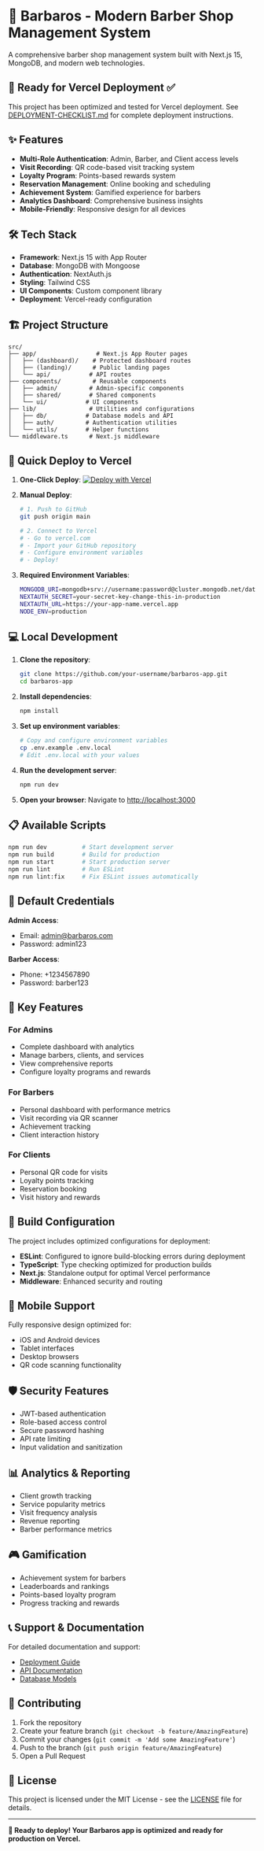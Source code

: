 # 💈 Barbaros - Modern Barber Shop Management System

A comprehensive barber shop management system built with Next.js 15, MongoDB, and modern web technologies.

## 🚀 **Ready for Vercel Deployment** ✅

This project has been optimized and tested for Vercel deployment. See [DEPLOYMENT-CHECKLIST.md](./DEPLOYMENT-CHECKLIST.md) for complete deployment instructions.

## ✨ Features

- **Multi-Role Authentication**: Admin, Barber, and Client access levels
- **Visit Recording**: QR code-based visit tracking system
- **Loyalty Program**: Points-based rewards system
- **Reservation Management**: Online booking and scheduling
- **Achievement System**: Gamified experience for barbers
- **Analytics Dashboard**: Comprehensive business insights
- **Mobile-Friendly**: Responsive design for all devices

## 🛠 Tech Stack

- **Framework**: Next.js 15 with App Router
- **Database**: MongoDB with Mongoose
- **Authentication**: NextAuth.js
- **Styling**: Tailwind CSS
- **UI Components**: Custom component library
- **Deployment**: Vercel-ready configuration

## 🏗 Project Structure

```
src/
├── app/                 # Next.js App Router pages
│   ├── (dashboard)/    # Protected dashboard routes
│   ├── (landing)/      # Public landing pages
│   └── api/           # API routes
├── components/         # Reusable components
│   ├── admin/         # Admin-specific components
│   ├── shared/        # Shared components
│   └── ui/           # UI components
├── lib/               # Utilities and configurations
│   ├── db/           # Database models and API
│   ├── auth/         # Authentication utilities
│   └── utils/        # Helper functions
└── middleware.ts      # Next.js middleware
```

## 🚀 Quick Deploy to Vercel

1. **One-Click Deploy**:
   [![Deploy with Vercel](https://vercel.com/button)](https://vercel.com/new/clone?repository-url=https://github.com/your-username/barbaros-app)

2. **Manual Deploy**:
   ```bash
   # 1. Push to GitHub
   git push origin main
   
   # 2. Connect to Vercel
   # - Go to vercel.com
   # - Import your GitHub repository
   # - Configure environment variables
   # - Deploy!
   ```

3. **Required Environment Variables**:
   ```bash
   MONGODB_URI=mongodb+srv://username:password@cluster.mongodb.net/database
   NEXTAUTH_SECRET=your-secret-key-change-this-in-production
   NEXTAUTH_URL=https://your-app-name.vercel.app
   NODE_ENV=production
   ```

## 💻 Local Development

1. **Clone the repository**:
   ```bash
   git clone https://github.com/your-username/barbaros-app.git
   cd barbaros-app
   ```

2. **Install dependencies**:
   ```bash
   npm install
   ```

3. **Set up environment variables**:
   ```bash
   # Copy and configure environment variables
   cp .env.example .env.local
   # Edit .env.local with your values
   ```

4. **Run the development server**:
   ```bash
   npm run dev
   ```

5. **Open your browser**:
   Navigate to [http://localhost:3000](http://localhost:3000)

## 📋 Available Scripts

```bash
npm run dev          # Start development server
npm run build        # Build for production
npm run start        # Start production server
npm run lint         # Run ESLint
npm run lint:fix     # Fix ESLint issues automatically
```

## 🔐 Default Credentials

**Admin Access**:
- Email: admin@barbaros.com
- Password: admin123

**Barber Access**:
- Phone: +1234567890
- Password: barber123

## 🎯 Key Features

### For Admins
- Complete dashboard with analytics
- Manage barbers, clients, and services
- View comprehensive reports
- Configure loyalty programs and rewards

### For Barbers
- Personal dashboard with performance metrics
- Visit recording via QR scanner
- Achievement tracking
- Client interaction history

### For Clients
- Personal QR code for visits
- Loyalty points tracking
- Reservation booking
- Visit history and rewards

## 🔧 Build Configuration

The project includes optimized configurations for deployment:

- **ESLint**: Configured to ignore build-blocking errors during deployment
- **TypeScript**: Type checking optimized for production builds
- **Next.js**: Standalone output for optimal Vercel performance
- **Middleware**: Enhanced security and routing

## 📱 Mobile Support

Fully responsive design optimized for:
- iOS and Android devices
- Tablet interfaces
- Desktop browsers
- QR code scanning functionality

## 🛡 Security Features

- JWT-based authentication
- Role-based access control
- Secure password hashing
- API rate limiting
- Input validation and sanitization

## 📊 Analytics & Reporting

- Client growth tracking
- Service popularity metrics
- Visit frequency analysis
- Revenue reporting
- Barber performance metrics

## 🎮 Gamification

- Achievement system for barbers
- Leaderboards and rankings
- Points-based loyalty program
- Progress tracking and rewards

## 📞 Support & Documentation

For detailed documentation and support:
- [Deployment Guide](./DEPLOYMENT-CHECKLIST.md)
- [API Documentation](./docs/api-endpoints.md)
- [Database Models](./docs/database-models.md)

## 🤝 Contributing

1. Fork the repository
2. Create your feature branch (`git checkout -b feature/AmazingFeature`)
3. Commit your changes (`git commit -m 'Add some AmazingFeature'`)
4. Push to the branch (`git push origin feature/AmazingFeature`)
5. Open a Pull Request

## 📄 License

This project is licensed under the MIT License - see the [LICENSE](LICENSE) file for details.

---

**🎉 Ready to deploy! Your Barbaros app is optimized and ready for production on Vercel.**
